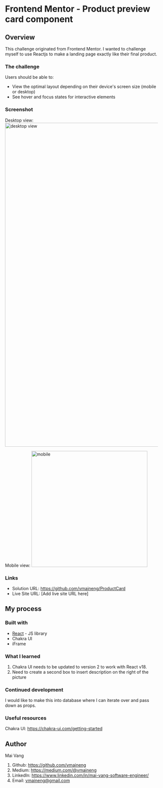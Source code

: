 # Frontend Mentor - Product preview card component 

## Overview
This challenge originated from Frontend Mentor. I wanted to challenge myself to use Reactjs to make a landing page exactly like their final product.

### The challenge

Users should be able to:

- View the optimal layout depending on their device's screen size (mobile or desktop)
- See hover and focus states for interactive elements

### Screenshot
Desktop view:
<img width="1066" alt="desktop view" src="https://user-images.githubusercontent.com/100221733/192040404-46600ea8-7bff-49a4-94eb-706db7b3ff99.png">

Mobile view:
<img width="382" alt="mobile" src="https://user-images.githubusercontent.com/100221733/192040843-1c17e396-9e35-48a0-b22c-18a3c7eea5ca.png">

### Links

- Solution URL: https://github.com/vmaineng/ProductCard
- Live Site URL: [Add live site URL here]

## My process


### Built with

- [React](https://reactjs.org/) - JS library
- Chakra UI
- iFrame
### What I learned

1. Chakra UI needs to be updated to version 2 to work with React v18.
2. Need to create a second box to insert description on the right of the picture


### Continued development

I would like to make this into database where I can iterate over and pass down as props.

### Useful resources

Chakra UI: https://chakra-ui.com/getting-started

## Author
Mai Vang

1. Github: https://github.com/vmaineng
2. Medium: https://medium.com/@vmaineng
3. LinkedIn: https://www.linkedin.com/in/mai-vang-software-engineer/
4. Email: vmaineng@gmail.com
